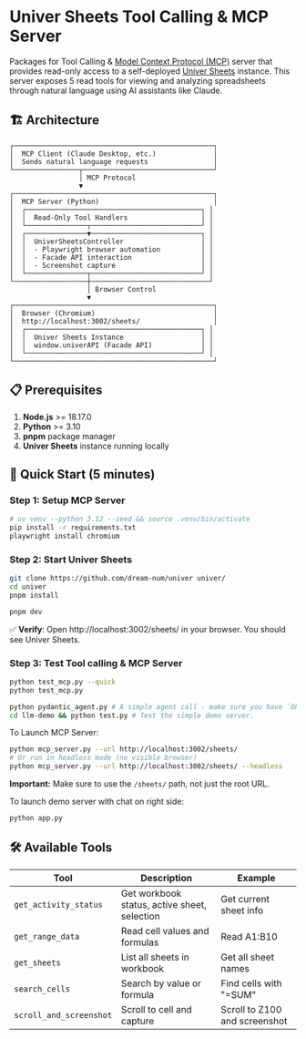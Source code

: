 # Univer Sheets Tool Calling & MCP Server

Packages for Tool Calling & [Model Context Protocol (MCP)](https://modelcontextprotocol.io) server that provides read-only access to a self-deployed [Univer Sheets](https://github.com/dream-num/univer) instance. This server exposes 5 read tools for viewing and analyzing spreadsheets through natural language using AI assistants like Claude.

## 🏗️ Architecture

```
┌─────────────────────────────────────────────────┐
│  MCP Client (Claude Desktop, etc.)              │
│  Sends natural language requests                │
└────────────────┬────────────────────────────────┘
                 │ MCP Protocol
                 ▼
┌─────────────────────────────────────────────────┐
│  MCP Server (Python)                            │
│  ┌───────────────────────────────────────────┐ │
│  │  Read-Only Tool Handlers                  │ │
│  └───────────────┬───────────────────────────┘ │
│  ┌───────────────▼───────────────────────────┐ │
│  │  UniverSheetsController                   │ │
│  │  - Playwright browser automation          │ │
│  │  - Facade API interaction                 │ │
│  │  - Screenshot capture                     │ │
│  └───────────────┬───────────────────────────┘ │
└──────────────────┼─────────────────────────────┘
                   │ Browser Control
                   ▼
┌─────────────────────────────────────────────────┐
│  Browser (Chromium)                             │
│  http://localhost:3002/sheets/                  │
│  ┌───────────────────────────────────────────┐ │
│  │  Univer Sheets Instance                   │ │
│  │  window.univerAPI (Facade API)            │ │
│  └───────────────────────────────────────────┘ │
└─────────────────────────────────────────────────┘
```

## 📋 Prerequisites

1. **Node.js** >= 18.17.0
2. **Python** >= 3.10
3. **pnpm** package manager
4. **Univer Sheets** instance running locally

## 🚀 Quick Start (5 minutes)

### Step 1: Setup MCP Server

```bash
# uv venv --python 3.12 --seed && source .venv/bin/activate
pip install -r requirements.txt
playwright install chromium
```

### Step 2: Start Univer Sheets

```bash
git clone https://github.com/dream-num/univer univer/
cd univer
pnpm install

pnpm dev
```

✅ **Verify**: Open http://localhost:3002/sheets/ in your browser. You should see Univer Sheets.

### Step 3: Test Tool calling & MCP Server

```bash
python test_mcp.py --quick
python test_mcp.py

python pydantic_agent.py # A simple agent call - make sure you have `OPEN_ROUTER_KEYS` set.
cd llm-demo && python test.py # Test the simple demo server.
```

To Launch MCP Server:

```bash
python mcp_server.py --url http://localhost:3002/sheets/
# Or run in headless mode (no visible browser)
python mcp_server.py --url http://localhost:3002/sheets/ --headless
```

**Important:** Make sure to use the `/sheets/` path, not just the root URL.

To launch demo server with chat on right side:
```bash
python app.py
```

## 🛠️ Available Tools

| Tool | Description | Example |
|------|-------------|---------|
| `get_activity_status` | Get workbook status, active sheet, selection | Get current sheet info |
| `get_range_data` | Read cell values and formulas | Read A1:B10 |
| `get_sheets` | List all sheets in workbook | Get all sheet names |
| `search_cells` | Search by value or formula | Find cells with "=SUM" |
| `scroll_and_screenshot` | Scroll to cell and capture | Scroll to Z100 and screenshot |
